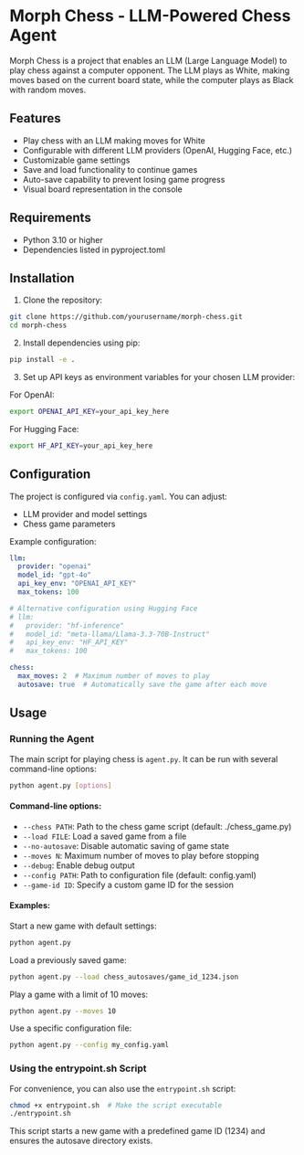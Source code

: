 # Morph Chess - LLM-Powered Chess Agent

Morph Chess is a project that enables an LLM (Large Language Model) to play chess against a computer opponent. The LLM plays as White, making moves based on the current board state, while the computer plays as Black with random moves.

## Features

- Play chess with an LLM making moves for White
- Configurable with different LLM providers (OpenAI, Hugging Face, etc.)
- Customizable game settings
- Save and load functionality to continue games
- Auto-save capability to prevent losing game progress
- Visual board representation in the console

## Requirements

- Python 3.10 or higher
- Dependencies listed in pyproject.toml

## Installation

1. Clone the repository:

```bash
git clone https://github.com/yourusername/morph-chess.git
cd morph-chess
```

2. Install dependencies using pip:

```bash
pip install -e .
```

3. Set up API keys as environment variables for your chosen LLM provider:

For OpenAI:
```bash
export OPENAI_API_KEY=your_api_key_here
```

For Hugging Face:
```bash
export HF_API_KEY=your_api_key_here
```

## Configuration

The project is configured via `config.yaml`. You can adjust:

- LLM provider and model settings
- Chess game parameters

Example configuration:

```yaml
llm:
  provider: "openai"
  model_id: "gpt-4o"
  api_key_env: "OPENAI_API_KEY"
  max_tokens: 100

# Alternative configuration using Hugging Face
# llm:
#   provider: "hf-inference"
#   model_id: "meta-llama/Llama-3.3-70B-Instruct"
#   api_key_env: "HF_API_KEY"
#   max_tokens: 100

chess:
  max_moves: 2  # Maximum number of moves to play
  autosave: true  # Automatically save the game after each move
```

## Usage

### Running the Agent

The main script for playing chess is `agent.py`. It can be run with several command-line options:

```bash
python agent.py [options]
```

#### Command-line options:

- `--chess PATH`: Path to the chess game script (default: ./chess_game.py)
- `--load FILE`: Load a saved game from a file
- `--no-autosave`: Disable automatic saving of game state
- `--moves N`: Maximum number of moves to play before stopping
- `--debug`: Enable debug output
- `--config PATH`: Path to configuration file (default: config.yaml)
- `--game-id ID`: Specify a custom game ID for the session

#### Examples:

Start a new game with default settings:
```bash
python agent.py
```

Load a previously saved game:
```bash
python agent.py --load chess_autosaves/game_id_1234.json
```

Play a game with a limit of 10 moves:
```bash
python agent.py --moves 10
```

Use a specific configuration file:
```bash
python agent.py --config my_config.yaml
```

### Using the entrypoint.sh Script

For convenience, you can also use the `entrypoint.sh` script:

```bash
chmod +x entrypoint.sh  # Make the script executable
./entrypoint.sh
```

This script starts a new game with a predefined game ID (1234) and ensures the autosave directory exists.

